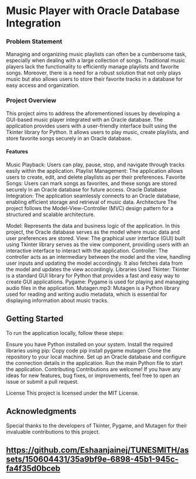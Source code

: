 
# Music Player with Oracle Database Integration
### Problem Statement
Managing and organizing music playlists can often be a cumbersome task, especially when dealing with a large collection of songs. Traditional music players lack the functionality to efficiently manage playlists and favorite songs. Moreover, there is a need for a robust solution that not only plays music but also allows users to store their favorite tracks in a database for easy access and organization.

### Project Overview
This project aims to address the aforementioned issues by developing a GUI-based music player integrated with an Oracle database. The application provides users with a user-friendly interface built using the Tkinter library for Python. It allows users to play music, create playlists, and store favorite songs securely in an Oracle database.

#### Features
Music Playback: Users can play, pause, stop, and navigate through tracks easily within the application.
Playlist Management: The application allows users to create, edit, and delete playlists as per their preferences.
Favorite Songs: Users can mark songs as favorites, and these songs are stored securely in an Oracle database for future access.
Oracle Database Integration: The application seamlessly connects to an Oracle database, enabling efficient storage and retrieval of music data.
Architecture
The project follows the Model-View-Controller (MVC) design pattern for a structured and scalable architecture.

Model: Represents the data and business logic of the application. In this project, the Oracle database serves as the model where music data and user preferences are stored.
View: The graphical user interface (GUI) built using Tkinter library serves as the view component, providing users with an interactive interface to interact with the application.
Controller: The controller acts as an intermediary between the model and the view, handling user inputs and updating the model accordingly. It also fetches data from the model and updates the view accordingly.
Libraries Used
Tkinter: Tkinter is a standard GUI library for Python that provides a fast and easy way to create GUI applications.
Pygame: Pygame is used for playing and managing audio files in the application.
Mutagen.mp3: Mutagen is a Python library used for reading and writing audio metadata, which is essential for displaying information about music tracks.
## Getting Started
To run the application locally, follow these steps:

Ensure you have Python installed on your system.
Install the required libraries using pip:
Copy code
pip install pygame mutagen
Clone the repository to your local machine.
Set up an Oracle database and configure the connection details in the application.
Run the main Python file to start the application.
Contributing
Contributions are welcome! If you have any ideas for new features, bug fixes, or improvements, feel free to open an issue or submit a pull request.

License
This project is licensed under the MIT License.

## Acknowledgments
Special thanks to the developers of Tkinter, Pygame, and Mutagen for their invaluable contributions to this project.

## https://github.com/Eshaanjainej/TUNESMITH/assets/150604431/35a9bf9e-6898-45b1-945c-fa4f35d0bceb
